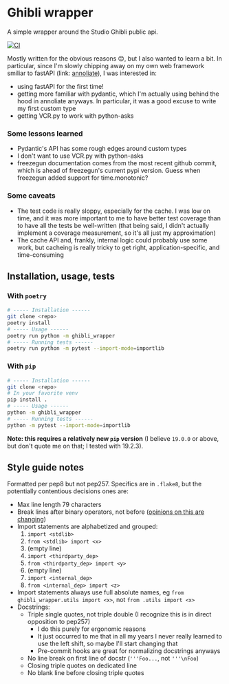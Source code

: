# Ghibli wrapper

A simple wrapper around the Studio Ghibli public api.

[![CI](https://github.com/Badg/ghibli_wrapper/workflows/CI/badge.svg)](https://github.com/Badg/ghibli_wrapper/actions)

Mostly written for the obvious reasons 😊, but I also wanted to learn a bit. In particular, since I'm slowly chipping away on my own web framework smiliar to fastAPI (link: [annoliate](https://github.com/Taev-dev/annoliate)), I was interested in:

+   using fastAPI for the first time!
+   getting more familiar with pydantic, which I'm actually using behind the hood in annoliate anyways. In particular, it was a good excuse to write my first custom type
+   getting VCR.py to work with python-asks

### Some lessons learned

+   Pydantic's API has some rough edges around custom types
+   I don't want to use VCR.py with python-asks
+   freezegun documentation comes from the most recent github commit, which is ahead of freezegun's current pypi version. Guess when freezegun added support for time.monotonic?

### Some caveats

+   The test code is really sloppy, especially for the cache. I was low on time, and it was more important to me to have better test coverage than to have all the tests be well-written (that being said, I didn't actually implement a coverage measurement, so it's all just my approximation)
+   The cache API and, frankly, internal logic could probably use some work, but cacheing is really tricky to get right, application-specific, and time-consuming

## Installation, usage, tests

### With ``poetry``

```bash
# ----- Installation ------
git clone <repo>
poetry install
# ----- Usage ------
poetry run python -m ghibli_wrapper
# ----- Running tests ------
poetry run python -m pytest --import-mode=importlib
```

### With ``pip``

```bash
# ----- Installation ------
git clone <repo>
# In your favorite venv
pip install .
# ----- Usage ------
python -m ghibli_wrapper
# ----- Running tests ------
python -m pytest --import-mode=importlib
```

**Note: this requires a relatively new ``pip`` version** (I believe ``19.0.0`` or above, but don't quote me on that; I tested with 19.2.3).

## Style guide notes

Formatted per pep8 but not pep257. Specifics are in ``.flake8``, but the potentially contentious decisions ones are:

+   Max line length 79 characters
+   Break lines after binary operators, not before ([opinions on this are changing](https://stackoverflow.com/questions/7942586/correct-style-for-line-breaks-when-chaining-methods-in-python/7942617#7942617))
+   Import statements are alphabetized and grouped:
    1.  ``import <stdlib>``
    2.  ``from <stdlib> import <x>``
    3.  (empty line)
    4.  ``import <thirdparty_dep>``
    5.  ``from <thirdparty_dep> import <y>``
    6.  (empty line)
    7.  ``import <internal_dep>``
    8.  ``from <internal_dep> import <z>``
+   Import statements always use full absolute names, eg ``from ghibli_wrapper.utils import <x>``, not ``from .utils import <x>``
+   Docstrings:
    *   Triple single quotes, not triple double (I recognize this is in direct opposition to pep257)
        -   I do this purely for ergonomic reasons
        -   It just occurred to me that in all my years I never really learned to use the left shift, so maybe I'll start changing that
        -   Pre-commit hooks are great for normalizing docstrings anyways
    *   No line break on first line of docstr (``'''Foo...``, not ``'''\nFoo``)
    *   Closing triple quotes on dedicated line
    *   No blank line before closing triple quotes
